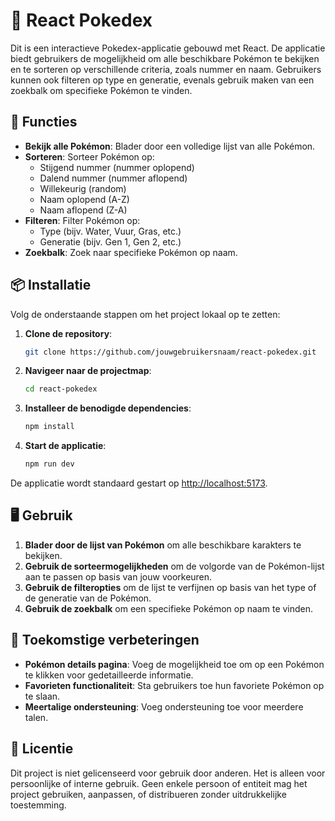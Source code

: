 # 📖 React Pokedex

Dit is een interactieve Pokedex-applicatie gebouwd met React. De applicatie biedt gebruikers de mogelijkheid om alle beschikbare Pokémon te bekijken en te sorteren op verschillende criteria, zoals nummer en naam. Gebruikers kunnen ook filteren op type en generatie, evenals gebruik maken van een zoekbalk om specifieke Pokémon te vinden.

## 🌟 Functies

- **Bekijk alle Pokémon**: Blader door een volledige lijst van alle Pokémon.
- **Sorteren**: Sorteer Pokémon op:
  - Stijgend nummer (nummer oplopend)
  - Dalend nummer (nummer aflopend)
  - Willekeurig (random)
  - Naam oplopend (A-Z)
  - Naam aflopend (Z-A)
- **Filteren**: Filter Pokémon op:
  - Type (bijv. Water, Vuur, Gras, etc.)
  - Generatie (bijv. Gen 1, Gen 2, etc.)
- **Zoekbalk**: Zoek naar specifieke Pokémon op naam.

## 📦 Installatie

Volg de onderstaande stappen om het project lokaal op te zetten:

1. **Clone de repository**:
    ```bash
    git clone https://github.com/jouwgebruikersnaam/react-pokedex.git
    ```

2. **Navigeer naar de projectmap**:
    ```bash
    cd react-pokedex
    ```

3. **Installeer de benodigde dependencies**:
    ```bash
    npm install
    ```

4. **Start de applicatie**:
    ```bash
    npm run dev
    ```

De applicatie wordt standaard gestart op [http://localhost:5173](http://localhost:5173).

## 🖥️ Gebruik

1. **Blader door de lijst van Pokémon** om alle beschikbare karakters te bekijken.
2. **Gebruik de sorteermogelijkheden** om de volgorde van de Pokémon-lijst aan te passen op basis van jouw voorkeuren.
3. **Gebruik de filteropties** om de lijst te verfijnen op basis van het type of de generatie van de Pokémon.
4. **Gebruik de zoekbalk** om een specifieke Pokémon op naam te vinden.

## 🚀 Toekomstige verbeteringen

- **Pokémon details pagina**: Voeg de mogelijkheid toe om op een Pokémon te klikken voor gedetailleerde informatie.
- **Favorieten functionaliteit**: Sta gebruikers toe hun favoriete Pokémon op te slaan.
- **Meertalige ondersteuning**: Voeg ondersteuning toe voor meerdere talen.

## 📜 Licentie

Dit project is niet gelicenseerd voor gebruik door anderen. Het is alleen voor persoonlijke of interne gebruik. Geen enkele persoon of entiteit mag het project gebruiken, aanpassen, of distribueren zonder uitdrukkelijke toestemming.
